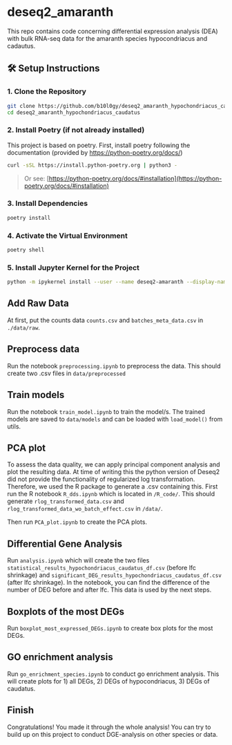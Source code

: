 # deseq2_amaranth
This repo contains code concerning differential expression analysis (DEA) with bulk RNA-seq data for the amaranth species hypocondriacus and cadautus.

## 🛠 Setup Instructions

### 1. Clone the Repository

```bash
git clone https://github.com/b10l0gy/deseq2_amaranth_hypochondriacus_caudatus
cd deseq2_amaranth_hypochondriacus_caudatus
```

### 2. Install Poetry (if not already installed)
This project is based on poetry.
First, install poetry following the documentation (provided by https://python-poetry.org/docs/)

```bash
curl -sSL https://install.python-poetry.org | python3 -
```

> Or see: [https://python-poetry.org/docs/#installation](https://python-poetry.org/docs/#installation)

### 3. Install Dependencies

```bash
poetry install
```

### 4. Activate the Virtual Environment

```bash
poetry shell
```

### 5. Install Jupyter Kernel for the Project

```bash
python -m ipykernel install --user --name deseq2-amaranth --display-name "Deseq2 Amaranth"
```

## Add Raw Data
At first, put the counts data ``counts.csv`` and ``batches_meta_data.csv`` in ``./data/raw``.

## Preprocess data
Run the notebook ``preprocessing.ipynb`` to preprocess the data.
This should create two .csv files in ``data/preprocessed``

## Train models
Run the notebook ``train_model.ipynb`` to train the model/s.
The trained models are saved to ``data/models`` and can be loaded with ``load_model()`` from utils.

## PCA plot
To assess the data quality, we can apply principal component analysis and plot the resulting data.
At time of writing this the python version of Deseq2 did not provide the functionality of regularized log transformation. Therefore, we used the R package to generate a .csv containing this.
First run the R notebook ``R_dds.ipynb`` which is located in ``/R_code/``.
This should generate ``rlog_transformed_data.csv`` and ``rlog_transformed_data_wo_batch_effect.csv`` in ``/data/``.

Then run ``PCA_plot.ipynb`` to create the PCA plots.

## Differential Gene Analysis
Run ``analysis.ipynb`` which will create the two files ``statistical_results_hypochondriacus_caudatus_df.csv`` (before lfc shrinkage) and ``significant_DEG_results_hypochondriacus_caudatus_df.csv`` (after lfc shrinkage). In the notebook, you can find the difference of the number of DEG before and after lfc. This data is used by the next steps.

## Boxplots of the most DEGs
Run ``boxplot_most_expressed_DEGs.ipynb`` to create box plots for the most DEGs.

## GO enrichment analysis
Run ``go_enrichment_species.ipynb`` to conduct go enrichment analysis. This will create plots for 1) all DEGs, 2) DEGs of hypocondriacus, 3) DEGs of caudatus.

## Finish
Congratulations! You made it through the whole analysis! You can try to build up on this project to conduct DGE-analysis on other species or data.